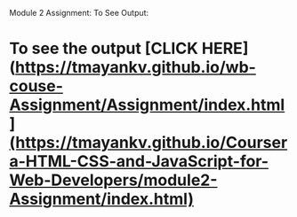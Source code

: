 Module 2 Assignment:
To See Output:
# To see the output [CLICK HERE](https://tmayankv.github.io/wb-couse-Assignment/Assignment/index.html](https://tmayankv.github.io/Coursera-HTML-CSS-and-JavaScript-for-Web-Developers/module2-Assignment/index.html)
